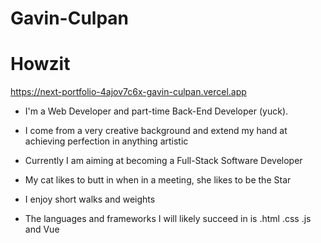 # Gavin-Culpan
 
# Howzit

https://next-portfolio-4ajov7c6x-gavin-culpan.vercel.app
 
* I'm a Web Developer and part-time Back-End Developer (yuck).

* I come from a very creative background and extend my hand at achieving perfection in anything artistic

* Currently I am aiming at becoming a Full-Stack Software Developer 

* My cat likes to butt in when in a meeting, she likes to be the Star

* I enjoy short walks and weights 

* The languages and frameworks I will likely succeed in is .html .css .js and Vue 
